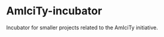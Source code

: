 AmIciTy-incubator
=================

Incubator for smaller projects related to the AmIciTy initiative.
